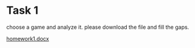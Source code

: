 # Task 1
choose a game and analyze it.
please download the file and fill the gaps.


[homework1.docx](https://github.com/mlhzahedi/Unity-Course/raw/refs/heads/main/homework1.docx)
